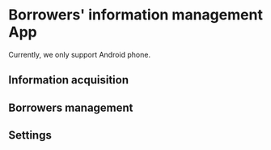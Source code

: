 # Borrowers' information management App

Currently, we only support Android phone.

## Information acquisition


## Borrowers management


## Settings
